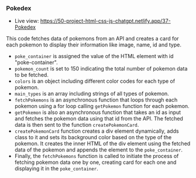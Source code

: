 ### Pokedex

- Live view: https://50-project-html-css-js-chatgpt.netlify.app/37-Pokedex

This code fetches data of pokemons from an API and creates a card for each pokemon to display their information like image, name, id and type.

- `poke_container` is assigned the value of the HTML element with id "poke-container".
- `pokemon_count` is set to 150 indicating the total number of pokemon data to be fetched.
- `colors` is an object including different color codes for each type of pokemon.
- `main_types` is an array including strings of all types of pokemon.
- `fetchPokemons` is an asynchronous function that loops through each pokemon using a for loop calling `getPokemon` function for each pokemon.
- `getPokemon` is also an asynchronous function that takes an id as input and fetches the pokemon data using that id from the API. The fetched data is then sent to the function `createPokemonCard`.
- `createPokemonCard` function creates a div element dynamically, adds class to it and sets its background color based on the type of the pokemon. It creates the inner HTML of the div element using the fetched data of the pokemon and appends the element to the `poke_container`.
- Finally, the `fetchPokemons` function is called to initiate the process of fetching pokemon data one by one, creating card for each one and displaying it in the `poke_container`.
